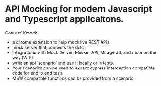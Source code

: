 # API Mocking for modern Javascript and Typescript applicaitons.

Goals of Kmock
- a chrome extension to help mock live REST APIs
- mock server that connects the dots
- integrations with Mock Server, Mocker API, Mirage JS, and more on the way (WIP)
- write an api 'scenario' and use it locally or in tests.
 - Your scenarios can be used to extract cypress interception compatible code for end to end tests
 - MSW compatible functions can be provided from a scenario